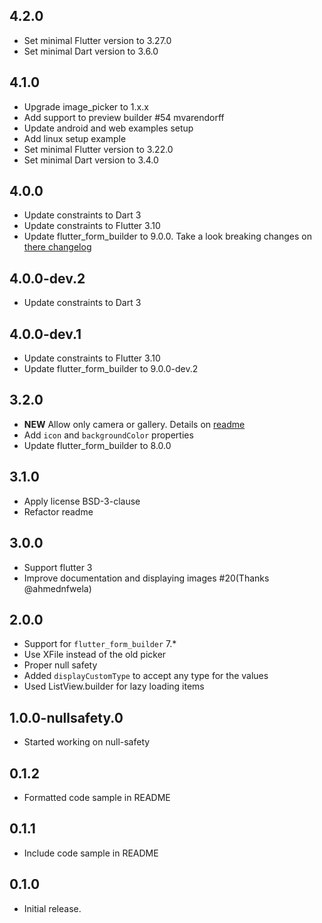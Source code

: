 ## 4.2.0

* Set minimal Flutter version to 3.27.0
* Set minimal Dart version to 3.6.0

## 4.1.0

* Upgrade image_picker to 1.x.x
* Add support to preview builder #54 mvarendorff
* Update android and web examples setup
* Add linux setup example
* Set minimal Flutter version to 3.22.0
* Set minimal Dart version to 3.4.0

## 4.0.0

* Update constraints to Dart 3
* Update constraints to Flutter 3.10
* Update flutter_form_builder to 9.0.0. Take a look breaking changes on [there changelog](https://pub.dev/packages/flutter_form_builder/changelog#900)

## 4.0.0-dev.2

* Update constraints to Dart 3

## 4.0.0-dev.1

* Update constraints to Flutter 3.10
* Update flutter_form_builder to 9.0.0-dev.2

## 3.2.0

* **NEW** Allow only camera or gallery. Details on [readme](https://github.com/flutter-form-builder-ecosystem/form_builder_image_picker#only-specific-pickers)
* Add `icon` and `backgroundColor` properties
* Update flutter_form_builder to 8.0.0

## 3.1.0

* Apply license BSD-3-clause
* Refactor readme

## 3.0.0

* Support flutter 3
* Improve documentation and displaying images #20(Thanks @ahmednfwela)

## 2.0.0

* Support for `flutter_form_builder` 7.*
* Use XFile instead of the old picker
* Proper null safety
* Added `displayCustomType` to accept any type for the values
* Used ListView.builder for lazy loading items

## 1.0.0-nullsafety.0

* Started working on null-safety

## 0.1.2

* Formatted code sample in README

## 0.1.1

* Include code sample in README

## 0.1.0

* Initial release.

